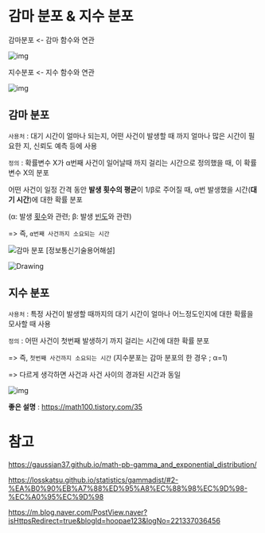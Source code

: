 # 감마 분포 & 지수 분포

감마분포 <- 감마 함수와 연관

![img](https://upload.wikimedia.org/wikipedia/commons/thumb/5/52/Gamma_plot.svg/300px-Gamma_plot.svg.png)

지수분포 <- 지수 함수와 연관

![img](https://upload.wikimedia.org/wikipedia/commons/thumb/c/c6/Exp.svg/200px-Exp.svg.png)

## 감마 분포

`사용처` : 대기 시간이 얼마나 되는지, 어떤 사건이 발생할 때 까지 얼마나 많은 시간이 필요한 지, 신뢰도 예측 등에 사용

`정의` : 확률변수 X가 α번째 사건이 일어날때 까지 걸리는 시간으로 정의했을 때, 이 확률변수 X의 분포

어떤 사건이 일정 간격 동안 **발생 횟수의 평균**이 1/β로 주어질 때, α번 발생했을 시간(**대기 시간**)에 대한 확률 분포

(α: 발생 <u>횟수</u>와 관련; β: 발생 <u>빈도</u>와 관련)

=> 즉, `α번째 사건까지 소요되는 시간`

![감마 분포 [정보통신기술용어해설]](https://lh3.googleusercontent.com/proxy/OV1TZbY2kzLK_44R_9NXnzXYchMXH-g7yc9KzGXV487IxFpjIvRkBzZpWYglbciG8BLdOwk0OYM0DwUjcFigfttPMg)

![Drawing](https://gaussian37.github.io/assets/img/math/pb/gamma_and_exponential_distribution/1.png)



## 지수 분포

`사용처` : 특정 사건이 발생할 때까지의 대기 시간이 얼마나 어느정도인지에 대한 확률을 모사할 때 사용

`정의` : 어떤 사건이 첫번째 발생하기 까지 걸리는 시간에 대한 확률 분포

=> 즉, `첫번째 사건까지 소요되는 시간` (지수분포는 감마 분포의 한 경우 ; α=1)

=> 다르게 생각하면 사건과 사건 사이의 경과된 시간과 동일

![img](http://www.ktword.co.kr/img_data/4401_1.JPG)

**좋은 설명** : https://math100.tistory.com/35



# 참고

https://gaussian37.github.io/math-pb-gamma_and_exponential_distribution/

https://losskatsu.github.io/statistics/gammadist/#2-%EA%B0%90%EB%A7%88%ED%95%A8%EC%88%98%EC%9D%98-%EC%A0%95%EC%9D%98

https://m.blog.naver.com/PostView.naver?isHttpsRedirect=true&blogId=hoopae123&logNo=221337036456